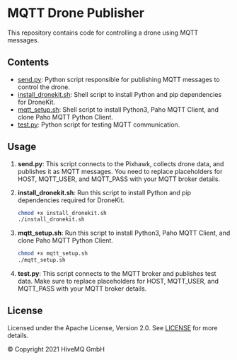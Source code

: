 # MQTT Drone Publisher

This repository contains code for controlling a drone using MQTT messages.

## Contents

- [send.py](send.py): Python script responsible for publishing MQTT messages to control the drone.
- [install_dronekit.sh](install_dronekit.sh): Shell script to install Python and pip dependencies for DroneKit.
- [mqtt_setup.sh](mqtt_setup.sh): Shell script to install Python3, Paho MQTT Client, and clone Paho MQTT Python Client.
- [test.py](test.py): Python script for testing MQTT communication.

## Usage

1. **send.py**: This script connects to the Pixhawk, collects drone data, and publishes it as MQTT messages. You need to replace placeholders for HOST, MQTT_USER, and MQTT_PASS with your MQTT broker details.

2. **install_dronekit.sh**: Run this script to install Python and pip dependencies required for DroneKit.

    ```bash
    chmod +x install_dronekit.sh
    ./install_dronekit.sh
    ```

3. **mqtt_setup.sh**: Run this script to install Python3, Paho MQTT Client, and clone Paho MQTT Python Client.

    ```bash
    chmod +x mqtt_setup.sh
    ./mqtt_setup.sh
    ```

4. **test.py**: This script connects to the MQTT broker and publishes test data. Make sure to replace placeholders for HOST, MQTT_USER, and MQTT_PASS with your MQTT broker details.

## License

Licensed under the Apache License, Version 2.0. See [LICENSE](LICENSE) for more details.

© Copyright 2021 HiveMQ GmbH
